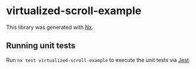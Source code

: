 # virtualized-scroll-example

This library was generated with [Nx](https://nx.dev).

## Running unit tests

Run `nx test virtualized-scroll-example` to execute the unit tests via [Jest](https://jestjs.io).
